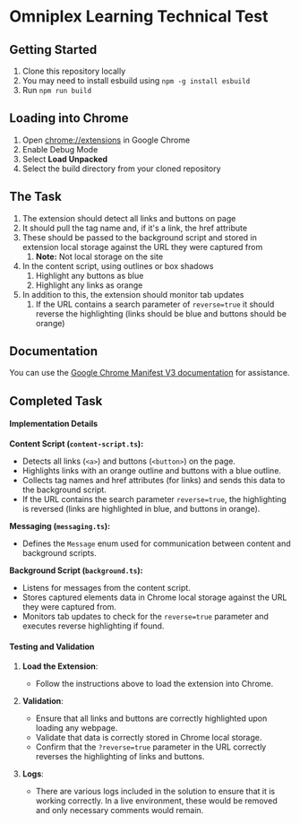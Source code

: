 # Omniplex Learning Technical Test

## Getting Started

1. Clone this repository locally
2. You may need to install esbuild using `npm -g install esbuild`
3. Run `npm run build`

## Loading into Chrome

1. Open [chrome://extensions](chrome://extensions) in Google Chrome
2. Enable Debug Mode
3. Select **Load Unpacked**
4. Select the build directory from your cloned repository

## The Task

1. The extension should detect all links and buttons on page
2. It should pull the tag name and, if it's a link, the href attribute
3. These should be passed to the background script and stored in extension local storage against the URL they were captured from
   1. **Note:** Not local storage on the site
4. In the content script, using outlines or box shadows
   1. Highlight any buttons as blue
   2. Highlight any links as orange
5. In addition to this, the extension should monitor tab updates
   1. If the URL contains a search parameter of `reverse=true` it should reverse the highlighting (links should be blue and buttons should be orange)

## Documentation

You can use the [Google Chrome Manifest V3 documentation](https://developer.chrome.com/docs/extensions/reference/api) for assistance.

## Completed Task

#### Implementation Details

**Content Script (`content-script.ts`):**

- Detects all links (`<a>`) and buttons (`<button>`) on the page.
- Highlights links with an orange outline and buttons with a blue outline.
- Collects tag names and href attributes (for links) and sends this data to the background script.
- If the URL contains the search parameter `reverse=true`, the highlighting is reversed (links are highlighted in blue, and buttons in orange).

**Messaging (`messaging.ts`):**

- Defines the `Message` enum used for communication between content and background scripts.

**Background Script (`background.ts`):**

- Listens for messages from the content script.
- Stores captured elements data in Chrome local storage against the URL they were captured from.
- Monitors tab updates to check for the `reverse=true` parameter and executes reverse highlighting if found.

#### Testing and Validation

1. **Load the Extension**:
   - Follow the instructions above to load the extension into Chrome.

2. **Validation**:
   - Ensure that all links and buttons are correctly highlighted upon loading any webpage.
   - Validate that data is correctly stored in Chrome local storage.
   - Confirm that the `?reverse=true` parameter in the URL correctly reverses the highlighting of links and buttons.

3. **Logs**:
   - There are various logs included in the solution to ensure that it is working correctly. In a live environment, these would be removed and only necessary comments would remain.

